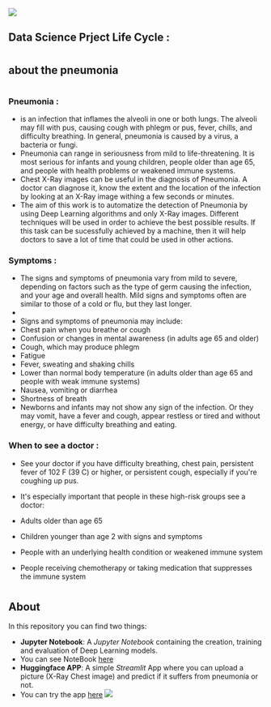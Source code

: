 ![](https://github.com/thisishusseinali/pneumonia-test/blob/main/header.png)
## Data Science Prject Life Cycle :
#

[](https://github.com/thisishusseinali/pneumonia-test/blob/main/LifeCycleofData%20ScienceProject.jpg)

#
## about the pneumonia
#
### Pneumonia : 
- is an infection that inflames the alveoli in one or both lungs. The alveoli may fill with pus, causing cough with phlegm or pus, fever, chills, and difficulty breathing. In general, pneumonia is caused by a virus, a bacteria or fungi.
- Pneumonia can range in seriousness from mild to life-threatening. It is most serious for infants and young children, people older than age 65, and people with health problems or weakened immune systems.
- Chest X-Ray images can be useful in the diagnosis of Pneumonia. A doctor can diagnose it, know the extent and the location of the infection by looking at an X-Ray image withing a few seconds or minutes.
- The aim of this work is to automatize the detection of Pneumonia by using Deep Learning algorithms and only X-Ray images. Different techniques will be used in order to achieve the best possible results. If this task can be sucessfully achieved by a machine, then it will help doctors to save a lot of time that could be used in other actions.
### Symptoms :
- The signs and symptoms of pneumonia vary from mild to severe, depending on factors such as the type of germ causing the infection, and your age and overall health. Mild signs and symptoms often are similar to those of a cold or flu, but they last longer.
-
-  Signs and symptoms of pneumonia may include:
-  Chest pain when you breathe or cough
-  Confusion or changes in mental awareness (in adults age 65 and older)
-  Cough, which may produce phlegm
-  Fatigue
-  Fever, sweating and shaking chills
-  Lower than normal body temperature (in adults older than age 65 and people with weak immune systems)
-  Nausea, vomiting or diarrhea
-  Shortness of breath
-  Newborns and infants may not show any sign of the infection. Or they may vomit, have a fever and cough, appear restless or tired and without energy, or have difficulty breathing and eating.

### When to see a doctor :
- See your doctor if you have difficulty breathing, chest pain, persistent fever of 102 F (39 C) or higher, or persistent cough, especially if you're coughing up pus.

- It's especially important that people in these high-risk groups see a doctor:

-  Adults older than age 65
-  Children younger than age 2 with signs and symptoms
-  People with an underlying health condition or weakened immune system
-  People receiving chemotherapy or taking medication that suppresses the immune system
#

## About
In this repository you can find two things:
- **Jupyter Notebook**: A *Jupyter Notebook* containing the creation, training and evaluation of Deep Learning models.
- You can see NoteBook [here](https://www.kaggle.com/code/thisishusseinali/pneumonia-detection?scriptVersionId=106183654)
- **Huggingface APP**: A simple *Streamlit* App where you can upload a picture (X-Ray Chest image) and predict if it suffers from pneumonia or not. 
- You can try the app [here](https://huggingface.co/spaces/thisishusseinali/pneumonia-test)
![](https://github.com/thisishusseinali/pneumonia-test/blob/main/footer.png)
